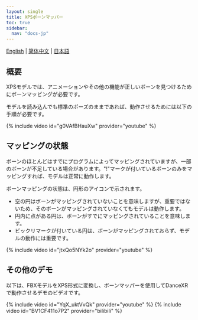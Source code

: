 ```yaml
---
layout: single
title: XPSボーンマッパー
toc: true
sidebar:
  nav: "docs-jp"
---
```

[English](/dancexr/features/bone_mapper) | [简体中文](/zh/dancexr/features/bone_mapper) | [日本語](/jp/dancexr/features/bone_mapper)


## 概要
XPSモデルでは、アニメーションやその他の機能が正しいボーンを見つけるためにボーンマッピングが必要です。

モデルを読み込んでも標準のポーズのままであれば、動作させるためには以下の手順が必要です。

{% include video id="g0VAfBHauXw" provider="youtube" %}

## マッピングの状態
ボーンのほとんどはすでにプログラムによってマッピングされていますが、一部のボーンが不足している場合があります。"!"マークが付いているボーンのみをマッピングすれば、モデルは正常に動作します。

ボーンマッピングの状態は、円形のアイコンで示されます。
* 空の円はボーンがマッピングされていないことを意味しますが、重要ではないため、そのボーンがマッピングされていなくてもモデルは動作します。
* 円内に点がある円は、ボーンがすでにマッピングされていることを意味します。
* ビックリマークが付いている円は、ボーンがマッピングされておらず、モデルの動作には重要です。

{% include video id="jtxQo5NYk2o" provider="youtube" %}

## その他のデモ
以下は、FBXモデルをXPS形式に変換し、ボーンマッパーを使用してDanceXRで動作させるデモのビデオです。

{% include video id="YqX_uktVvQk" provider="youtube" %}
{% include video id="BV1CF411o7P2" provider="bilibili" %}